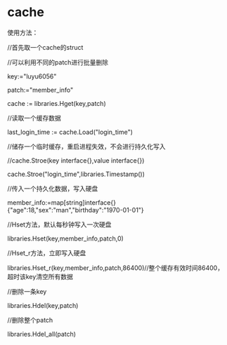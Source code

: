 # cache
使用方法：

//首先取一个cache的struct

//可以利用不同的patch进行批量删除

key:="luyu6056"

patch:="member_info"

cache := libraries.Hget(key,patch)

//读取一个缓存数据

last_login_time := cache.Load("login_time")

//储存一个临时缓存，重启进程失效，不会进行持久化写入

//cache.Stroe(key interface{},value interface{})

cache.Stroe("login_time",libraries.Timestamp())

//传入一个持久化数据，写入硬盘

member_info:=map[string]interface{}{"age":18,"sex":"man","birthday":"1970-01-01"}

//Hset方法，默认每秒钟写入一次硬盘

libraries.Hset(key,member_info,patch,0)

//Hset_r方法，立即写入硬盘

libraries.Hset_r(key,member_info,patch,86400)//整个缓存有效时间86400，超时该key清空所有数据

//删除一条key

libraries.Hdel(key,patch)

//删除整个patch

libraries.Hdel_all(patch)
